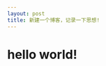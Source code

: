 ```yaml
---
layout: post
title: 新建一个博客，记录一下思想!
---
```


# hello world!
<!-- UY BEGIN -->
<div id="uyan_frame"></div>
<script type="text/javascript" src="http://v2.uyan.cc/code/uyan.js?uid=2145034"></script>
<!-- UY END -->
